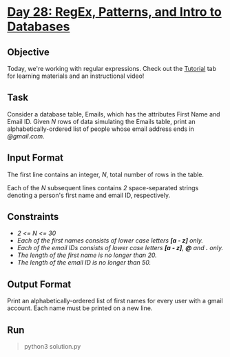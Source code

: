 # [Day 28: RegEx, Patterns, and Intro to Databases]()

## Objective
Today, we're working with regular expressions. Check out the [Tutorial](https://www.hackerrank.com/challenges/30-regex-patterns/tutorial) tab for learning materials and an instructional video!

## Task
Consider a database table, Emails, which has the attributes First Name and Email ID. Given *N* rows of data simulating the Emails table, print an alphabetically-ordered list of people whose email address ends in *@gmail.com*.

## Input Format
The first line contains an integer, *N*, total number of rows in the table.

Each of the *N* subsequent lines contains *2* space-separated strings denoting a person's first name and email ID, respectively.

## Constraints
* *2 <= N <= 30*
* *Each of the first names consists of lower case letters **[a - z]** only.*
* *Each of the email IDs consists of lower case letters **[a - z]**, **@** and **.** only.*
* *The length of the first name is no longer than 20.*
* *The length of the email ID is no longer than 50.*

## Output Format
Print an alphabetically-ordered list of first names for every user with a gmail account. Each name must be printed on a new line.

## Run
> python3 solution.py